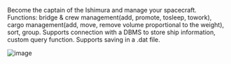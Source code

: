 Become the captain of the Ishimura and manage your spacecraft.
Functions: bridge & crew management(add, promote, tosleep, towork), cargo management(add, move, remove volume proportional to the weight), sort, group.
Supports connection with a DBMS to store ship information, custom query function. Supports saving in a .dat file.

![image](https://github.com/user-attachments/assets/f3062812-5cac-4ffe-8209-1a5e999fef45)

